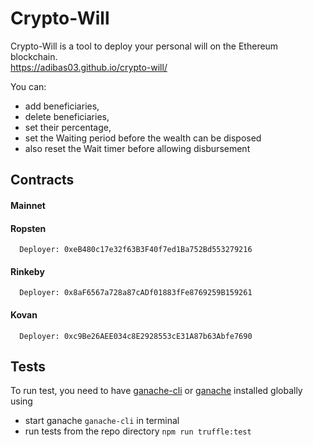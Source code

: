 # Crypto-Will
Crypto-Will is a tool to deploy your personal will on the Ethereum blockchain.  
https://adibas03.github.io/crypto-will/  

You can:
  - add beneficiaries,
  - delete beneficiaries,
  - set their percentage,
  - set the Waiting period before the wealth can be disposed
  - also reset the Wait timer before allowing disbursement

## Contracts  
#### Mainnet

#### Ropsten
```
  Deployer: 0xeB480c17e32f63B3F40f7ed1Ba752Bd553279216
```
#### Rinkeby
```
  Deployer: 0x8aF6567a728a87cADf01883fFe8769259B159261
```
#### Kovan  
```
  Deployer: 0xc9Be26AEE034c8E2928553cE31A87b63Abfe7690
```

## Tests
To run test, you need to have [ganache-cli](https://github.com/trufflesuite/ganache-cli) or [ganache](https://github.com/trufflesuite/ganache) installed globally using

  - start ganache `ganache-cli` in terminal
  - run tests from the repo directory `npm run truffle:test`

